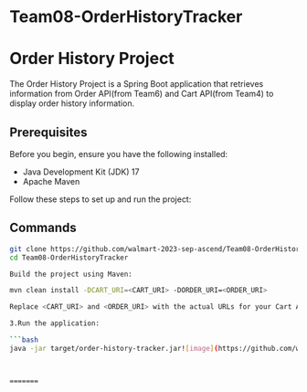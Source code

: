 # Team08-OrderHistoryTracker

# Order History Project

The Order History Project is a Spring Boot application that retrieves information from Order API(from Team6) and Cart API(from Team4) to display order history information.

## Prerequisites

Before you begin, ensure you have the following installed:

- Java Development Kit (JDK) 17
- Apache Maven


Follow these steps to set up and run the project:

## Commands

   ```bash
   git clone https://github.com/walmart-2023-sep-ascend/Team08-OrderHistoryTracker.git
   cd Team08-OrderHistoryTracker

Build the project using Maven:

mvn clean install -DCART_URI=<CART_URI> -DORDER_URI=<ORDER_URI>

Replace <CART_URI> and <ORDER_URI> with the actual URLs for your Cart API and Order API.

3.Run the application:

```bash
java -jar target/order-history-tracker.jar![image](https://github.com/walmart-2023-sep-ascend/Team08-OrderHistoryTracker/assets/140786982/2455d10a-12b1-4d5b-ac03-c673e8a464e4)



=======



